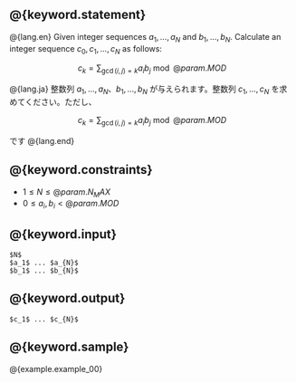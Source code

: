 ## @{keyword.statement}

@{lang.en}
Given integer sequences $a_1, ..., a_{N}$ and $b_1, ..., b_{N}$. 
Calculate an integer sequence $c_0, c_1, ..., c_{N}$ as follows:

$$c_k = \sum_{\gcd(i,j)=k} a_ib_j \bmod @{param.MOD}$$

@{lang.ja}
整数列 $a_1, ..., a_{N}$、$b_1, ..., b_{N}$ が与えられます。整数列 $c_1, ..., c_{N}$ を求めてください。ただし、

$$c_k = \sum_{\gcd(i,j)=k} a_ib_j \bmod @{param.MOD}$$

です
@{lang.end}

## @{keyword.constraints}

- $1 \leq N \leq @{param.N_MAX}$
- $0 \leq a_i, b_i < @{param.MOD}$

## @{keyword.input}

```
$N$
$a_1$ ... $a_{N}$
$b_1$ ... $b_{N}$
```

## @{keyword.output}

```
$c_1$ ... $c_{N}$
```

## @{keyword.sample}

@{example.example_00}
